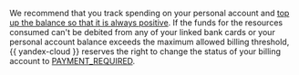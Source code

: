 We recommend that you track spending on your personal account and [top up the balance so that it is always positive](../operations/pay-the-bill.md). If the funds for the resources consumed can't be debited from any of your linked bank cards or your personal account balance exceeds the maximum allowed billing threshold, {{ yandex-cloud }} reserves the right to change the status of your billing account to [PAYMENT_REQUIRED](../concepts/billing-account-statuses.md).

